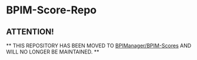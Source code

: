 # BPIM-Score-Repo
## ATTENTION!
** THIS REPOSITORY HAS BEEN MOVED TO [BPIManager/BPIM-Scores](https://github.com/BPIManager/BPIM-Scores) AND WILL NO LONGER BE MAINTAINED. **

